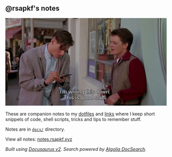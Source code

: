 ## @rsapkf's notes

![George McFly, Back to the Future, at precisely 1:03:59](mcfly.png)

These are companion notes to my [dotfiles](https://github.com/rsapkf/dotfiles) and [links](https://github.com/rsapkf/42/) where I keep short snippets of code, shell scripts, tricks and tips to remember stuff.

Notes are in [`docs/`](https://github.com/rsapkf/notes/tree/master/docs) directory.

View all notes: [notes.rsapkf.xyz](https://notes.rsapkf.xyz/)

_Built using [Docusaurus v2](https://v2.docusaurus.io/)._
_Search powered by [Algolia DocSearch](https://github.com/algolia/docsearch/)._
